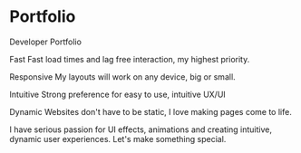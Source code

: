 # Portfolio

Developer Portfolio

Fast
Fast load times and lag free interaction, my highest priority.

Responsive
My layouts will work on any device, big or small.

Intuitive
Strong preference for easy to use, intuitive UX/UI

Dynamic
Websites don't have to be static, I love making pages come to life.

I have serious passion for UI effects, animations and creating intuitive, dynamic user experiences.
Let's make something special.
